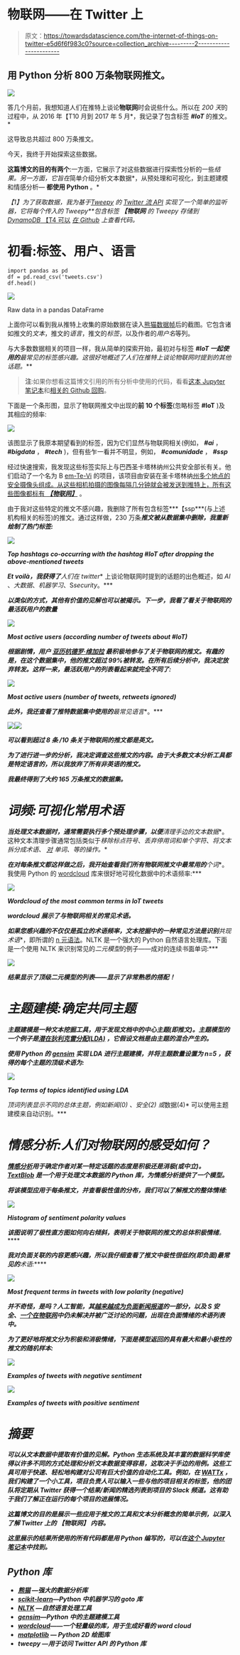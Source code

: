 # 物联网——在 Twitter 上

> 原文：<https://towardsdatascience.com/the-internet-of-things-on-twitter-e5d6f6f983c0?source=collection_archive---------2----------------------->

## 用 Python 分析 800 万条物联网推文。

![](img/1ac8369f765d698f8ca8b0728dfe8ba1.png)

答几个月前，我想知道人们在推特上谈论**物联网**时会说些什么。所以在 *200 天*的过程中，从 2016 年【T10 月到 2017 年 5 月*，我记录了包含标签 ***#IoT*** 的推文。*

这导致总共超过 800 万条推文。

今天，我终于开始探索这些数据。

**这篇博文的目的有两个**:一方面，它展示了对这些数据进行探索性分析的一些*结果。另一方面，它旨在*简单介绍分析文本数据*，从预处理和可视化，到主题建模和情感分析— **都使用 Python** 。*

*【1】为了获取数据，我为基于*[*Tweepy*](http://www.tweepy.org/) *的* [*Twitter 流 API*](https://dev.twitter.com/streaming/overview) *实现了一个简单的监听器，它将每个传入的 Tweepy**包含标签* ***【物联网*** *的 Tweepy 存储到* [*DynamoDB* 【T4 可以](https://aws.amazon.com/dynamodb/) [*在 Github*](https://github.com/neocortex/twitter-stream) *上查看代码。*

# 初看:标签、用户、语言

```
import pandas as pd
df = pd.read_csv('tweets.csv')
df.head()
```

![](img/bab48ab31a18497ebb8e3c3f2ddee122.png)

Raw data in a pandas DataFrame

上面你可以看到我从推特上收集的原始数据在读入[熊猫数据帧](https://pandas.pydata.org/pandas-docs/stable/generated/pandas.DataFrame.html)后的截图。它包含诸如推文的*文本*，推文的*语言*，推文的*标签*，以及作者的*用户名*等列。

与大多数数据相关的项目一样，我从简单的探索开始，最初对与标签 ***#IoT 一起使用的**最常见的标签**感兴趣。这很好地概述了人们在推特上谈论物联网时提到的其他话题。***

> **注**:如果你想看这篇博文引用的所有分析中使用的代码，看看[这本 Jupyter 笔记本](https://github.com/neocortex/iot-tweets-analysis/blob/master/iot-tweets-analysis.ipynb)和[相关的 Github 回购](https://github.com/neocortex/iot-tweets-analysis)。

下面是一个条形图，显示了物联网推文中出现的**前 10 个标签**(忽略标签 **#IoT** )及其相应的频率:

![](img/8e929fbb3e991a54833cbfaba1c1155f.png)

该图显示了我原本期望看到的标签，因为它们显然与物联网相关(例如， ***#ai*** ， ***#bigdata*** ， ***#tech*** )，但有些乍一看并不明显，例如， ***#comunidade*** ， ***#ssp***

经过快速搜索，我发现这些标签实际上与巴西圣卡塔林纳州公共安全部长有关。他们启动了一个名为 B [em-Te-Vi](http://sc.gov.br/index.php/noticias/temas/seguranca-publica/programa-bem-te-vi-contempla-sc-com-mais-de-2-mil-cameras-de-videomonitoramento) 的项目，该项目由安装在圣卡塔林纳[州多个地点的安全摄像头组成。从这些相机拍摄的图像每隔几分钟就会被发送到推特上，所有这些图像都标有 ***【物联网】***](https://en.wikipedia.org/wiki/Santa_Catarina_(state)) 。

由于我对这些特定的推文不感兴趣，我删除了所有包含标签***【ssp***(与上述机构相关的标签)的推文。通过这样做，230 万条***推文被从数据集中删除，我重新绘制了热门标签:***

***![](img/7d0d08fb5034177b11e00d5fce6bda99.png)***

***Top hashtags co-occurring with the hashtag #IoT after dropping the above-mentioned tweets***

***Et voilà，我获得了**人们在 twitter** 上谈论物联网时提到的话题的出色概述，如 *AI* 、*大数据*、*机器学习*、S*security*。***

***以类似的方式，其他有价值的见解也可以被揭示。下一步，我看了看关于物联网的最活跃用户的数量***

***![](img/4c5e9476ccabe11b308d7bdd2b4dfa81.png)***

***Most active users (according number of tweets about #IoT)***

***根据剧情，用户 [*亚历杭德罗·维加拉*](https://twitter.com/alevergara78) 最积极地参与了关于物联网的推文。有趣的是，在这个数据集中，他的推文超过 99%被转发。在所有后续分析中，我决定放弃转发。这样一来，最活跃用户的列表看起来就完全不同了:***

***![](img/e6d898509bd90beb5dd50e75faf2950c.png)***

***Most active users (number of tweets, retweets ignored)***

***此外，我还查看了推特数据集中使用的**最常见语言**。***

***![](img/62b4d4befc761c0a3fe6d4ecd60da586.png)******![](img/e4ab7bb111e1e0a3fbf8ae1d0ec6a6a6.png)***

***可以看到超过 8 条 */10 条关于物联网的推文都是英文*。***

***为了进行进一步的分析，我决定调查这些推文的内容。由于大多数文本分析工具都是特定语言的，所以我放弃了所有非英语的推文。***

***我最终得到了大约 165 万条推文的数据集。***

# ***词频:可视化常用术语***

***当处理文本数据时，通常需要执行多个预处理步骤，以便**清理手边的文本数据**。这种文本清理步骤通常包括类似于*移除标点符号*、*丢弃停用词和单个字符*、*将文本拆分成术语、* [*对*](https://en.wikipedia.org/wiki/Lemmatisation) *单词、*等的操作。***

***在对每条推文都这样做之后，我开始查看我们所有物联网推文中最常用的**个词**。我使用 Python 的 [wordcloud](https://github.com/amueller/word_cloud) 库来很好地可视化数据中的术语频率:***

***![](img/dbf3b790872870fd1625cb76bb070d1e.png)***

***Wordcloud of the most common terms in IoT tweets***

***wordcloud 展示了与物联网相关的常见术语。***

***如果您感兴趣的不仅仅是孤立的术语频率，文本挖掘中的一种常见方法是识别**共现术语**，即所谓的 [n 元语法](https://en.wikipedia.org/wiki/N-gram)。NLTK 是一个强大的 Python 自然语言处理库。下面是一个使用 NLTK 来识别常见的*二元模型*的例子——成对的连续书面单词:***

***![](img/3ccdb946c2528565dd9dd4f5b26cf980.png)***

***结果显示了顶级二元模型的列表——显示了非常熟悉的搭配！***

# ***主题建模:确定共同主题***

***主题建模是一种文本挖掘工具，用于发现文档中的中心主题(即推文)。主题模型的一个例子是[潜在狄利克雷分配(LDA)](https://en.wikipedia.org/wiki/Latent_Dirichlet_allocation) ，它假设文档是由主题的混合产生的。***

***使用 Python 的 [gensim](https://radimrehurek.com/gensim/) 实现 LDA 进行主题建模，并将主题数量设置为 *n=5* ，获得的每个主题的顶级术语为:***

***![](img/ae1a9ee945b38e790784a0a960c3d46f.png)***

***Top terms of topics identified using LDA***

***顶词列表显示不同的总体主题，例如*新闻(0)* 、*安全(2)* 或*数据(4)* 可以使用主题建模来自动识别。***

# ***情感分析:人们对物联网的感受如何？***

***[情感分析](https://en.wikipedia.org/wiki/Sentiment_analysis)用于确定作者对某一特定话题的态度是积极还是消极(或中立)。 [TextBlob](https://textblob.readthedocs.io/en/dev/) 是一个用于处理文本数据的 Python 库，为情感分析提供了一个模型。***

***将该模型应用于每条推文，并查看极性值的分布，我们可以了解推文的整体情绪:***

***![](img/76e42ea9fb4a9a8fb0130e68492bc3d5.png)***

***Histogram of sentiment polarity values***

***该图说明了极性直方图如何向右倾斜，表明关于物联网的推文的总体积极情绪**。*****

***我对负面关联的内容更感兴趣，所以我仔细查看了推文中极性很低的(即负面)最常见的**术语:*****

***![](img/60e8b912a088dba0bb6b02a68200591b.png)***

***Most frequent terms in tweets with low polarity (negative)***

***并不奇怪，是吗？*人工智能*，其[越来越成为负面新闻报道](http://fortune.com/2017/08/18/elon-musk-artificial-intelligence-risk/)的一部分，以及 S *安全*、[一个在物联网](https://wattx.io/blog/research/2017/09/04/safety-first---the-economics-behind-iot-security.html)中仍未解决并被广泛讨论的问题，出现在负面情绪的术语列表中。***

***为了更好地将推文分为积极和消极情绪，下面是模型返回的具有最大和最小极性的推文的随机样本:***

***![](img/4a142f3d9738fb80c643d21576332090.png)***

***Examples of tweets with negative sentiment***

***![](img/98035880a71797f68d0a0b94284630da.png)***

***Examples of tweets with positive sentiment***

# ***摘要***

***可以从文本数据中提取有价值的见解。Python 生态系统及其丰富的数据科学库使得以许多不同的方式处理和分析文本数据变得容易，这取决于手边的用例。这些工具可用于快速、轻松地构建对公司有巨大价值的自动化工具。例如，在 [WATTx](http://www.wattx.io) ，我们构建了一个小工具，项目负责人可以输入一些与他的项目相关的标签，他的团队将定期从 Twitter 获得一个结果/新闻的精选列表到项目的 Slack 频道。这有助于我们了解正在运行的每个项目的进展情况。***

***这篇博文的目的是展示一些应用于推文的工具和文本分析概念的简单示例，以深入了解 Twitter 上的 ***【物联网】*** 内容。***

***这里展示的结果所使用的所有代码都是用 Python 编写的，可以在[这个 Jupyter 笔记本](https://github.com/neocortex/iot-tweets-analysis/blob/master/iot-tweets-analysis.ipynb)中找到。***

## ***Python 库***

*   ***[熊猫](https://pandas.pydata.org/) —强大的数据分析库***
*   ***[scikit-learn](http://scikit-learn.org)—Python 中机器学习的 goto 库***
*   ***[NLTK](http://www.nltk.org/) —自然语言处理工具***
*   ***[gensim](https://radimrehurek.com/gensim/)—Python 中的主题建模工具***
*   ***[wordcloud](https://github.com/amueller/word_cloud)——一个轻量级的库，用于生成好看的 word cloud***
*   ***[matplotlib](https://matplotlib.org/) — Python 2D 绘图库***
*   ***tweepy —用于访问 Twitter API 的 Python 库***